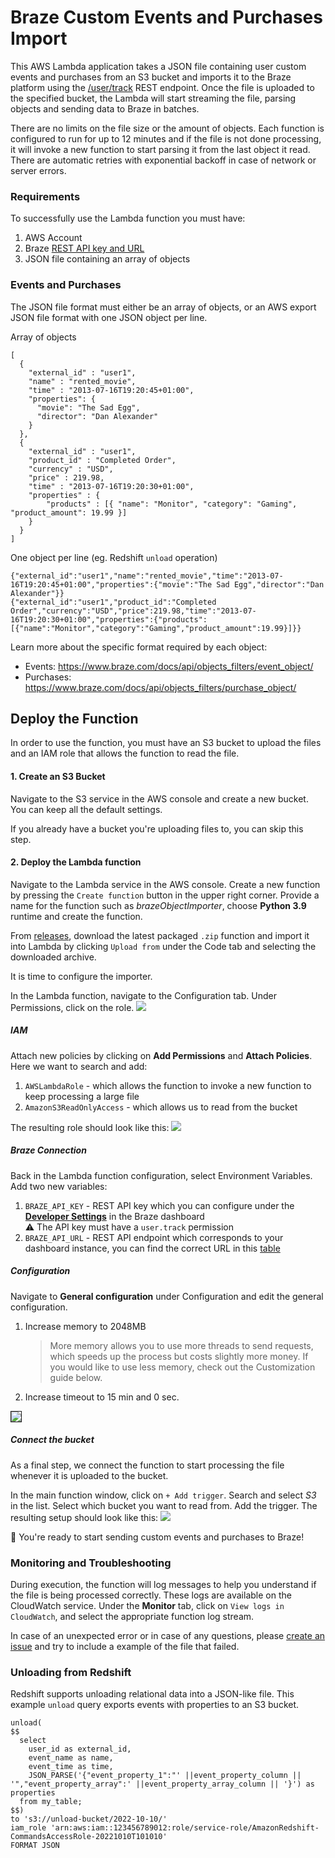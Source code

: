 # Braze Custom Events and Purchases Import

This AWS Lambda application takes a JSON file containing user custom events and purchases from an S3 bucket and imports it to the Braze platform using the [/user/track](https://www.braze.com/docs/api/endpoints/user_data/post_user_track/) REST endpoint. Once the file is uploaded to the specified bucket, the Lambda will start streaming the file, parsing objects and sending data to Braze in batches.

There are no limits on the file size or the amount of objects. Each function is configured to run for up to 12 minutes and if the file is not done processing, it will invoke a new function to start parsing it from the last object it read. There are automatic retries with exponential backoff in case of network or server errors.

### Requirements

To successfully use the Lambda function you must have:

1. AWS Account
2. Braze [REST API key and URL](https://www.braze.com/docs/api/basics/)
3. JSON file containing an array of objects

### Events and Purchases

The JSON file format must either be an array of objects, or an AWS export JSON file format with one JSON object per line.

Array of objects

    [
      {
        "external_id" : "user1",
        "name" : "rented_movie",
        "time" : "2013-07-16T19:20:45+01:00",
        "properties": {
          "movie": "The Sad Egg",
          "director": "Dan Alexander"
        }
      },
      {
        "external_id" : "user1",
        "product_id" : "Completed Order",
        "currency" : "USD",
        "price" : 219.98,
        "time" : "2013-07-16T19:20:30+01:00",
        "properties" : {
            "products" : [{ "name": "Monitor", "category": "Gaming", "product_amount": 19.99 }]
        }
      }
    ]


One object per line (eg. Redshift `unload` operation)

    {"external_id":"user1","name":"rented_movie","time":"2013-07-16T19:20:45+01:00","properties":{"movie":"The Sad Egg","director":"Dan Alexander"}}
    {"external_id":"user1","product_id":"Completed Order","currency":"USD","price":219.98,"time":"2013-07-16T19:20:30+01:00","properties":{"products":[{"name":"Monitor","category":"Gaming","product_amount":19.99}]}}

Learn more about the specific format required by each object:

- Events: https://www.braze.com/docs/api/objects_filters/event_object/
- Purchases: https://www.braze.com/docs/api/objects_filters/purchase_object/

## Deploy the Function

In order to use the function, you must have an S3 bucket to upload the files and an IAM role that allows the function to read the file.

#### 1. Create an S3 Bucket

Navigate to the S3 service in the AWS console and create a new bucket. You can keep all the default settings.

If you already have a bucket you're uploading files to, you can skip this step.

#### 2. Deploy the Lambda function

Navigate to the Lambda service in the AWS console. Create a new function by pressing the `Create function` button in the upper right corner. Provide a name for the function such as _brazeObjectImporter_, choose **Python 3.9** runtime and create the function.

From [releases](https://github.com/braze-inc/growth-shares-lambda-events-purchases-import/releases), download the latest packaged `.zip` function and import it into Lambda by clicking `Upload from` under the Code tab and selecting the downloaded archive.

It is time to configure the importer.

In the Lambda function, navigate to the Configuration tab. Under Permissions, click on the role.
<kbd><img src="./images/role.png"></kbd>

##### IAM

Attach new policies by clicking on **Add Permissions** and **Attach Policies**. Here we want to search and add:

1. `AWSLambdaRole` - which allows the function to invoke a new function to keep processing a large file
2. `AmazonS3ReadOnlyAccess` - which allows us to read from the bucket

The resulting role should look like this:
<kbd><img src="./images/iam.png"></kbd>

##### Braze Connection

Back in the Lambda function configuration, select Environment Variables. Add two new variables:

1. `BRAZE_API_KEY` - REST API key which you can configure under the [**Developer Settings**](https://www.braze.com/docs/api/basics/#rest-api-key) in the Braze dashboard  
   :warning: The API key must have a `user.track` permission
2. `BRAZE_API_URL` - REST API endpoint which corresponds to your dashboard instance, you can find the correct URL in this [table](https://www.braze.com/docs/api/basics/#api-definitions)

##### Configuration

Navigate to **General configuration** under Configuration and edit the general configuration.

1. Increase memory to 2048MB
   > More memory allows you to use more threads to send requests, which speeds up the process but costs slightly more money. If you would like to use less memory, check out the Customization guide below.
2. Increase timeout to 15 min and 0 sec.

<kbd><img src="./images/configuration.png" style="border: 1px solid"></kbd>

##### Connect the bucket

As a final step, we connect the function to start processing the file whenever it is uploaded to the bucket.

In the main function window, click on `+ Add trigger`. Search and select _S3_ in the list. Select which bucket you want to read from. Add the trigger. The resulting setup should look like this:
<kbd><img src="./images/trigger.png"></kbd>

:tada: You're ready to start sending custom events and purchases to Braze!


### Monitoring and Troubleshooting

During execution, the function will log messages to help you understand if the file is being processed correctly. These logs are available on the CloudWatch service. Under the **Monitor** tab, click on `View logs in CloudWatch`, and select the appropriate function log stream.

In case of an unexpected error or in case of any questions, please [create an issue](https://github.com/braze-inc/growth-shares-lambda-events-purchases-import/issues) and try to include a example of the file that failed.

### Unloading from Redshift

Redshift supports unloading relational data into a JSON-like file. This example `unload` query exports events with properties to an S3 bucket.

    unload(
    $$
      select
        user_id as external_id,
        event_name as name,
        event_time as time,
        JSON_PARSE('{"event_property_1":"' ||event_property_column || '","event_property_array":' ||event_property_array_column || '}') as properties
      from my_table;
    $$)
    to 's3://unload-bucket/2022-10-10/'
    iam_role 'arn:aws:iam::123456789012:role/service-role/AmazonRedshift-CommandsAccessRole-20221010T101010'
    FORMAT JSON
